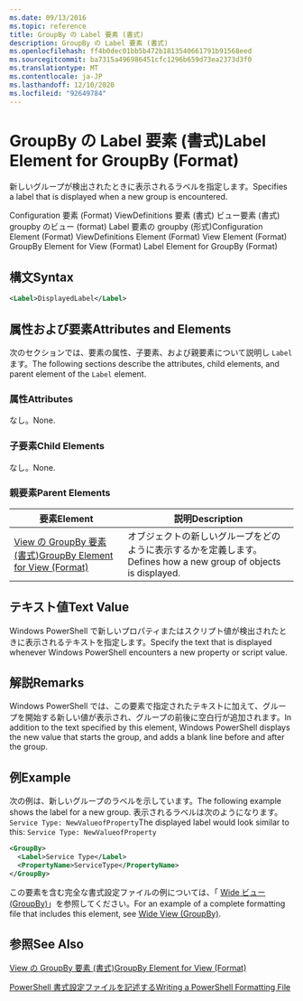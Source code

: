 ```yaml
---
ms.date: 09/13/2016
ms.topic: reference
title: GroupBy の Label 要素 (書式)
description: GroupBy の Label 要素 (書式)
ms.openlocfilehash: ff4b0dec01bb5b472b1813540661791b91568eed
ms.sourcegitcommit: ba7315a496986451cfc1296b659d73ea2373d3f0
ms.translationtype: MT
ms.contentlocale: ja-JP
ms.lasthandoff: 12/10/2020
ms.locfileid: "92649784"
---
```

# <a name="label-element-for-groupby-format"></a><span data-ttu-id="479f7-103">GroupBy の Label 要素 (書式)</span><span class="sxs-lookup"><span data-stu-id="479f7-103">Label Element for GroupBy (Format)</span></span>

<span data-ttu-id="479f7-104">新しいグループが検出されたときに表示されるラベルを指定します。</span><span class="sxs-lookup"><span data-stu-id="479f7-104">Specifies a label that is displayed when a new group is encountered.</span></span>

<span data-ttu-id="479f7-105">Configuration 要素 (Format) ViewDefinitions 要素 (書式) ビュー要素 (書式) groupby のビュー (format) Label 要素の groupby (形式)</span><span class="sxs-lookup"><span data-stu-id="479f7-105">Configuration Element (Format) ViewDefinitions Element (Format) View Element (Format) GroupBy Element for View (Format) Label Element for GroupBy (Format)</span></span>

## <a name="syntax"></a><span data-ttu-id="479f7-106">構文</span><span class="sxs-lookup"><span data-stu-id="479f7-106">Syntax</span></span>

```xml
<Label>DisplayedLabel</Label>
```

## <a name="attributes-and-elements"></a><span data-ttu-id="479f7-107">属性および要素</span><span class="sxs-lookup"><span data-stu-id="479f7-107">Attributes and Elements</span></span>

<span data-ttu-id="479f7-108">次のセクションでは、要素の属性、子要素、および親要素について説明し `Label` ます。</span><span class="sxs-lookup"><span data-stu-id="479f7-108">The following sections describe the attributes, child elements, and parent element of the `Label` element.</span></span>

### <a name="attributes"></a><span data-ttu-id="479f7-109">属性</span><span class="sxs-lookup"><span data-stu-id="479f7-109">Attributes</span></span>

<span data-ttu-id="479f7-110">なし。</span><span class="sxs-lookup"><span data-stu-id="479f7-110">None.</span></span>

### <a name="child-elements"></a><span data-ttu-id="479f7-111">子要素</span><span class="sxs-lookup"><span data-stu-id="479f7-111">Child Elements</span></span>

<span data-ttu-id="479f7-112">なし。</span><span class="sxs-lookup"><span data-stu-id="479f7-112">None.</span></span>

### <a name="parent-elements"></a><span data-ttu-id="479f7-113">親要素</span><span class="sxs-lookup"><span data-stu-id="479f7-113">Parent Elements</span></span>

|<span data-ttu-id="479f7-114">要素</span><span class="sxs-lookup"><span data-stu-id="479f7-114">Element</span></span>|<span data-ttu-id="479f7-115">説明</span><span class="sxs-lookup"><span data-stu-id="479f7-115">Description</span></span>|
|-------------|-----------------|
|[<span data-ttu-id="479f7-116">View の GroupBy 要素 (書式)</span><span class="sxs-lookup"><span data-stu-id="479f7-116">GroupBy Element for View (Format)</span></span>](./groupby-element-for-view-format.md)|<span data-ttu-id="479f7-117">オブジェクトの新しいグループをどのように表示するかを定義します。</span><span class="sxs-lookup"><span data-stu-id="479f7-117">Defines how a new group of objects is displayed.</span></span>|

## <a name="text-value"></a><span data-ttu-id="479f7-118">テキスト値</span><span class="sxs-lookup"><span data-stu-id="479f7-118">Text Value</span></span>

<span data-ttu-id="479f7-119">Windows PowerShell で新しいプロパティまたはスクリプト値が検出されたときに表示されるテキストを指定します。</span><span class="sxs-lookup"><span data-stu-id="479f7-119">Specify the text that is displayed whenever Windows PowerShell encounters a new property or script value.</span></span>

## <a name="remarks"></a><span data-ttu-id="479f7-120">解説</span><span class="sxs-lookup"><span data-stu-id="479f7-120">Remarks</span></span>

<span data-ttu-id="479f7-121">Windows PowerShell では、この要素で指定されたテキストに加えて、グループを開始する新しい値が表示され、グループの前後に空白行が追加されます。</span><span class="sxs-lookup"><span data-stu-id="479f7-121">In addition to the text specified by this element, Windows PowerShell displays the new value that starts the group, and adds a blank line before and after the group.</span></span>

## <a name="example"></a><span data-ttu-id="479f7-122">例</span><span class="sxs-lookup"><span data-stu-id="479f7-122">Example</span></span>

<span data-ttu-id="479f7-123">次の例は、新しいグループのラベルを示しています。</span><span class="sxs-lookup"><span data-stu-id="479f7-123">The following example shows the label for a new group.</span></span> <span data-ttu-id="479f7-124">表示されるラベルは次のようになります。 `Service Type: NewValueofProperty`</span><span class="sxs-lookup"><span data-stu-id="479f7-124">The displayed label would look similar to this: `Service Type: NewValueofProperty`</span></span>

```xml
<GroupBy>
  <Label>Service Type</Label>
  <PropertyName>ServiceType</PropertyName>
</GroupBy>

```

<span data-ttu-id="479f7-125">この要素を含む完全な書式設定ファイルの例については、「 [Wide ビュー (GroupBy)](./wide-view-groupby.md)」を参照してください。</span><span class="sxs-lookup"><span data-stu-id="479f7-125">For an example of a complete formatting file that includes this element, see [Wide View (GroupBy)](./wide-view-groupby.md).</span></span>

## <a name="see-also"></a><span data-ttu-id="479f7-126">参照</span><span class="sxs-lookup"><span data-stu-id="479f7-126">See Also</span></span>

[<span data-ttu-id="479f7-127">View の GroupBy 要素 (書式)</span><span class="sxs-lookup"><span data-stu-id="479f7-127">GroupBy Element for View (Format)</span></span>](./groupby-element-for-view-format.md)

[<span data-ttu-id="479f7-128">PowerShell 書式設定ファイルを記述する</span><span class="sxs-lookup"><span data-stu-id="479f7-128">Writing a PowerShell Formatting File</span></span>](./writing-a-powershell-formatting-file.md)
